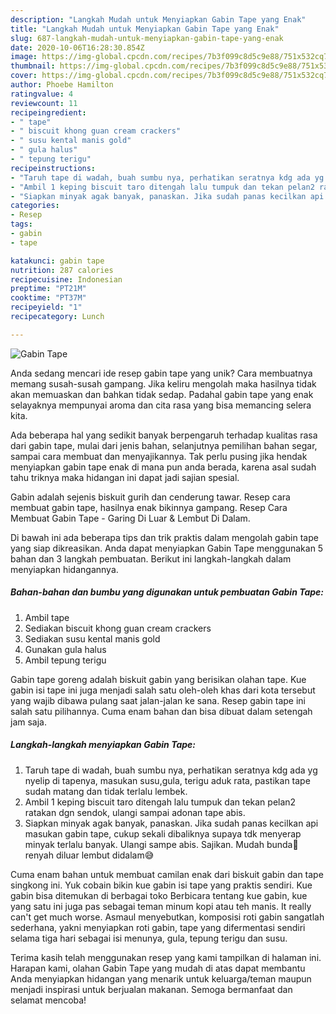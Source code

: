 ```yaml
---
description: "Langkah Mudah untuk Menyiapkan Gabin Tape yang Enak"
title: "Langkah Mudah untuk Menyiapkan Gabin Tape yang Enak"
slug: 687-langkah-mudah-untuk-menyiapkan-gabin-tape-yang-enak
date: 2020-10-06T16:28:30.854Z
image: https://img-global.cpcdn.com/recipes/7b3f099c8d5c9e88/751x532cq70/gabin-tape-foto-resep-utama.jpg
thumbnail: https://img-global.cpcdn.com/recipes/7b3f099c8d5c9e88/751x532cq70/gabin-tape-foto-resep-utama.jpg
cover: https://img-global.cpcdn.com/recipes/7b3f099c8d5c9e88/751x532cq70/gabin-tape-foto-resep-utama.jpg
author: Phoebe Hamilton
ratingvalue: 4
reviewcount: 11
recipeingredient:
- " tape"
- " biscuit khong guan cream crackers"
- " susu kental manis gold"
- " gula halus"
- " tepung terigu"
recipeinstructions:
- "Taruh tape di wadah, buah sumbu nya, perhatikan seratnya kdg ada yg nyelip di tapenya, masukan susu,gula, terigu aduk rata, pastikan tape sudah matang dan tidak terlalu lembek."
- "Ambil 1 keping biscuit taro ditengah lalu tumpuk dan tekan pelan2 ratakan dgn sendok, ulangi sampai adonan tape abis."
- "Siapkan minyak agak banyak, panaskan. Jika sudah panas kecilkan api masukan gabin tape, cukup sekali dibaliknya supaya tdk menyerap minyak terlalu banyak. Ulangi sampe abis. Sajikan. Mudah bunda🤗 renyah diluar lembut didalam😅"
categories:
- Resep
tags:
- gabin
- tape

katakunci: gabin tape 
nutrition: 287 calories
recipecuisine: Indonesian
preptime: "PT21M"
cooktime: "PT37M"
recipeyield: "1"
recipecategory: Lunch

---
```



![Gabin Tape](https://img-global.cpcdn.com/recipes/7b3f099c8d5c9e88/751x532cq70/gabin-tape-foto-resep-utama.jpg)

Anda sedang mencari ide resep gabin tape yang unik? Cara membuatnya memang susah-susah gampang. Jika keliru mengolah maka hasilnya tidak akan memuaskan dan bahkan tidak sedap. Padahal gabin tape yang enak selayaknya mempunyai aroma dan cita rasa yang bisa memancing selera kita.

Ada beberapa hal yang sedikit banyak berpengaruh terhadap kualitas rasa dari gabin tape, mulai dari jenis bahan, selanjutnya pemilihan bahan segar, sampai cara membuat dan menyajikannya. Tak perlu pusing jika hendak menyiapkan gabin tape enak di mana pun anda berada, karena asal sudah tahu triknya maka hidangan ini dapat jadi sajian spesial.

Gabin adalah sejenis biskuit gurih dan cenderung tawar. Resep cara membuat gabin tape, hasilnya enak bikinnya gampang. Resep Cara Membuat Gabin Tape - Garing Di Luar &amp; Lembut Di Dalam.


Di bawah ini ada beberapa tips dan trik praktis dalam mengolah gabin tape yang siap dikreasikan. Anda dapat menyiapkan Gabin Tape menggunakan 5 bahan dan 3 langkah pembuatan. Berikut ini langkah-langkah dalam menyiapkan hidangannya.

<!--inarticleads1-->

##### Bahan-bahan dan bumbu yang digunakan untuk pembuatan Gabin Tape:

1. Ambil  tape
1. Sediakan  biscuit khong guan cream crackers
1. Sediakan  susu kental manis gold
1. Gunakan  gula halus
1. Ambil  tepung terigu


Gabin tape goreng adalah biskuit gabin yang berisikan olahan tape. Kue gabin isi tape ini juga menjadi salah satu oleh-oleh khas dari kota tersebut yang wajib dibawa pulang saat jalan-jalan ke sana. Resep gabin tape ini salah satu pilihannya. Cuma enam bahan dan bisa dibuat dalam setengah jam saja. 

<!--inarticleads2-->

##### Langkah-langkah menyiapkan Gabin Tape:

1. Taruh tape di wadah, buah sumbu nya, perhatikan seratnya kdg ada yg nyelip di tapenya, masukan susu,gula, terigu aduk rata, pastikan tape sudah matang dan tidak terlalu lembek.
1. Ambil 1 keping biscuit taro ditengah lalu tumpuk dan tekan pelan2 ratakan dgn sendok, ulangi sampai adonan tape abis.
1. Siapkan minyak agak banyak, panaskan. Jika sudah panas kecilkan api masukan gabin tape, cukup sekali dibaliknya supaya tdk menyerap minyak terlalu banyak. Ulangi sampe abis. Sajikan. Mudah bunda🤗 renyah diluar lembut didalam😅


Cuma enam bahan untuk membuat camilan enak dari biskuit gabin dan tape singkong ini. Yuk cobain bikin kue gabin isi tape yang praktis sendiri. Kue gabin bisa ditemukan di berbagai toko Berbicara tentang kue gabin, kue yang satu ini juga pas sebagai teman minum kopi atau teh manis. It really can&#39;t get much worse. Asmaul menyebutkan, komposisi roti gabin sangatlah sederhana, yakni menyiapkan roti gabin, tape yang difermentasi sendiri selama tiga hari sebagai isi menunya, gula, tepung terigu dan susu. 

Terima kasih telah menggunakan resep yang kami tampilkan di halaman ini. Harapan kami, olahan Gabin Tape yang mudah di atas dapat membantu Anda menyiapkan hidangan yang menarik untuk keluarga/teman maupun menjadi inspirasi untuk berjualan makanan. Semoga bermanfaat dan selamat mencoba!
